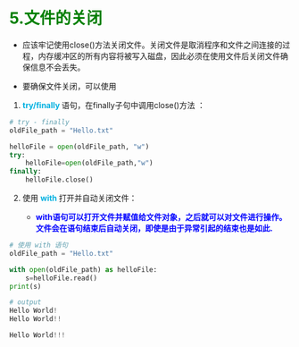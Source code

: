 # **<font color="green"> 5.文件的关闭 </font>**

- 应该牢记使用close()方法关闭文件。关闭文件是取消程序和文件之间连接的过程，内存缓冲区的所有内容将被写入磁盘，因此必须在使用文件后关闭文件确保信息不会丢失。

- 要确保文件关闭，可以使用

1. **<font color="sky-blue"> try/finally </font>** 语句，在finally子句中调用close()方法 ：
  
```python
# try - finally 
oldFile_path = "Hello.txt"

helloFile = open(oldFile_path, "w")
try:
    helloFile=open(oldFile_path,"w")
finally:
    helloFile.close()
```

2. 使用 **<font color="sky-blue"> with </font>** 打开并自动关闭文件：
   
   - **<font color="blue"> with语句可以打开文件并赋值给文件对象，之后就可以对文件进行操作。文件会在语句结束后自动关闭，即使是由于异常引起的结束也是如此.</font>**

```python
# 使用 with 语句
oldFile_path = "Hello.txt"

with open(oldFile_path) as helloFile:
    s=helloFile.read()
print(s)
```
```python
# output
Hello World!
Hello World!!

Hello World!!!
```